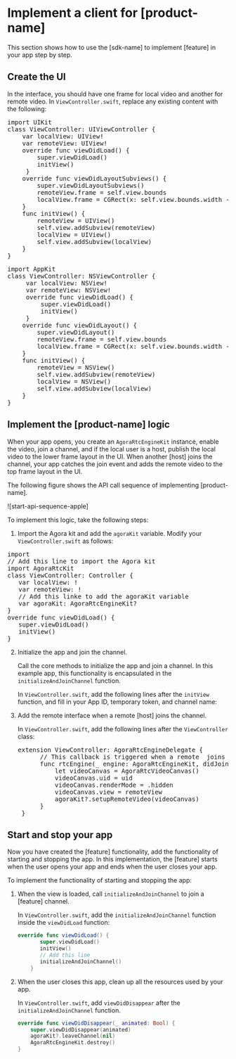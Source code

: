 # Implement a client for [product-name]

This section shows how to use the [sdk-name] to implement [feature] in your app step by step.

## Create the UI

In the interface, you should have one frame for local video and another for remote video. In `ViewController.swift`, replace any existing content with the following:

<pre props="ios" outputclass="language-swift">import UIKit
class ViewController: UIViewController {
    var localView: UIView!
    var remoteView: UIView!
    override func viewDidLoad() {
        super.viewDidLoad()
        initView()
     }
    override func viewDidLayoutSubviews() {
        super.viewDidLayoutSubviews()
        remoteView.frame = self.view.bounds
        localView.frame = CGRect(x: self.view.bounds.width - 90, y: 0, width: 90, height: 160)
    }
    func initView() {
        remoteView = UIView()
        self.view.addSubview(remoteView)
        localView = UIView()
        self.view.addSubview(localView)
    }
}</pre>

<pre props="mac" outputclass="language-swift">import AppKit
class ViewController: NSViewController {
     var localView: NSView!
     var remoteView: NSView!
     override func viewDidLoad() {
         super.viewDidLoad()
         initView()
     }
    override func viewDidLayout() {
        super.viewDidLayout()
        remoteView.frame = self.view.bounds
        localView.frame = CGRect(x: self.view.bounds.width - 90, y: 0, width: 90, height: 160)
    }
    func initView() {
        remoteView = NSView()
        self.view.addSubview(remoteView)
        localView = NSView()
        self.view.addSubview(localView)
    }
}</pre>

## Implement the [product-name] logic

When your app opens, you create an `AgoraRtcEngineKit` instance, <ph props="video live">enable the video, </ph>
join a channel, and <ph props="live">if the local user is a host, </ph>publish the local video to the lower
frame layout in the UI. When another [host] joins the channel,
your app catches the join event and adds the remote video to the top frame layout in the UI.

The following figure shows the API call sequence of implementing [product-name].

![start-api-sequence-apple]

To implement this logic, take the following steps:

1. Import the Agora kit and add the `agoraKit` variable. Modify your `ViewController.swift` as follows:

<pre outputclass="language-swift">import <ph keyref="ui-lib"></ph>
// Add this line to import the Agora kit 
import AgoraRtcKit
class ViewController: <ph keyref="ui-view"></ph>Controller {
   var localView: <ph keyref="ui-view"></ph>!
   var remoteView: <ph keyref="ui-view"></ph>!
   // Add this linke to add the agoraKit variable
   var agoraKit: AgoraRtcEngineKit?
}
override func viewDidLoad() {
   super.viewDidLoad()
   initView()
}</pre>

2. Initialize the app and join the channel.

    Call the core methods to initialize the app and join a channel. In this example app, this functionality is encapsulated in the `initializeAndJoinChannel` function.

    In `ViewController.swift`, add the following lines after the `initView` function, and fill in your App ID, temporary token, and channel name:

    <p props="video" conref="conref/get-started-sample-code-apple.dita#get-started-sample-code/init-video"/>
    <p props="live" conref="conref/get-started-sample-code-apple.dita#get-started-sample-code/init-live"/>

3. Add the remote interface when a remote [host] joins the channel.

    In `ViewController.swift`, add the following lines after the `ViewController` class:

    <pre outputclass="language-swift">extension ViewController: AgoraRtcEngineDelegate {
         // This callback is triggered when a remote <ph keyref="host"></ph> joins the channel
         func rtcEngine(_ engine: AgoraRtcEngineKit, didJoinedOfUid uid: UInt, elapsed: Int) {
             let videoCanvas = AgoraRtcVideoCanvas()
             videoCanvas.uid = uid
             videoCanvas.renderMode = .hidden
             videoCanvas.view = remoteView
             agoraKit?.setupRemoteVideo(videoCanvas)
         }
    }</pre>

## Start and stop your app

Now you have created the [feature] functionality, add the functionality of starting and stopping the app.
In this implementation, the [feature] starts when the user opens your app and ends when the user
closes your app.

To implement the functionality of starting and stopping the app:

1. When the view is loaded, call `initializeAndJoinChannel` to join a [feature] channel.

    In `ViewController.swift`, add the `initializeAndJoinChannel` function inside the `viewDidLoad` function:

    ```swift
    override func viewDidLoad() {
           super.viewDidLoad()
           initView()
           // Add this line
           initializeAndJoinChannel()
        }
    ```

2. When the user closes this app, clean up all the resources used by your app.

    In `ViewController.swift`, add `viewDidDisappear` after the `initializeAndJoinChannel` function.

    ```swift
    override func viewDidDisappear(_ animated: Bool) {
        super.viewDidDisappear(animated)
        agoraKit?.leaveChannel(nil)
        AgoraRtcEngineKit.destroy()
    }
    ```
